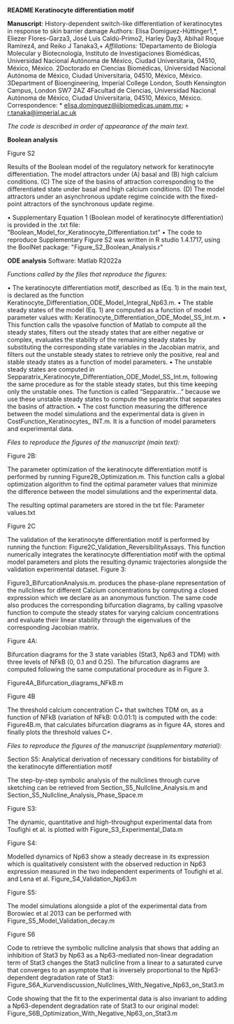 **README Keratinocyte differentiation motif**

**Manuscript**: History-dependent switch-like differentiation of keratinocytes in response to skin barrier damage
Authors: Elisa Domíguez-Hüttinger1,*, Eliezer Flores-Garza3, José Luis Caldú-Primo2, Harley Day3,
Abihail Roque Ramírez4, and Reiko J Tanaka3,+
*Affiliations:*
1Departamento de Biología Molecular y Biotecnología, Instituto de Investigaciones Biomédicas, Universidad Nacional Autónoma de México, Ciudad Universitaria, 04510, México, México. 
2Doctorado en Ciencias Biomédicas, Universidad Nacional Autónoma de México, Ciudad Universitaria, 04510, México, México.
3Department of Bioengineering, Imperial College London, South Kensington Campus, London SW7 2AZ
4Facultad de Ciencias, Universidad Nacional Autónoma de México, Ciudad Universitaria, 04510, México, México.
Correspondence: * elisa.dominguez@iibiomedicas.unam.mx; + r.tanaka@imperial.ac.uk


*The code is described in order of appearance of the main text*.

**Boolean analysis**

Figure S2

Results of the Boolean model of the regulatory network for keratinocyte differentiation. The model attractors under (A) basal and (B) high calcium conditions. (C) The size of the basins of attraction corresponding to the differentiated state under basal and high calcium conditions. (D) The model attractors under an asynchronous update regime coincide with the fixed-point attractors of the synchronous update regime.

•	Supplementary Equation 1 (Boolean model of keratinocyte differentiation) is provided in the .txt file: "Boolean_Model_for_Keratinocyte_Differentiation.txt"
•	The code to reproduce Supplementary Figure S2 was written in R studio 1.4.1717, using the BoolNet package: "Figure_S2_Boolean_Analysis.r" 

**ODE analysis**
Software: 
Matlab R2022a

*Functions called by the files that reproduce the figures:*

•	The keratinocyte differentiation motif, described as (Eq. 1) in the main text, is declared as the function Keratinocyte_Differentiation_ODE_Model_Integral_Np63.m.
•	The stable steady states of the model (Eq. 1) are computed as a function of model parameter values with: Keratinocyte_Differentiation_ODE_Model_SS_Int.m. 
•	This function calls the vpasolve function of Matlab to compute all the steady states, filters out the steady states that are either negative or complex, evaluates the stability of the remaining steady states by substituting the corresponding state variables in the Jacobian matrix, and filters out the unstable steady states to retrieve only the positive, real and stable steady states as a function of model parameters.
•	The unstable steady states are computed in Sepparatrix_Keratinocyte_Differentiation_ODE_Model_SS_Int.m, following the same procedure as for the stable steady states, but this time keeping only the unstable ones. The function is called “Sepparatrix…” because we use these unstable steady states to compute the separatrix that separates the basins of attraction. 
•	The cost function measuring the difference between the model simulations and the experimental data is given in CostFunction_Keratinocytes_ INT.m. It is a function of model parameters and experimental data.

*Files to reproduce the figures of the manuscript (main text):*

 Figure 2B: 

The parameter optimization of the keratinocyte differentiation motif is performed by running Figure2B_Optimization.m. This function calls a global optimization algorithm to find the optimal parameter values that minimize the difference between the model simulations and the experimental data.

The resulting optimal parameters are stored in the txt file: Parameter values.txt

Figure 2C

The validation of the keratinocyte differentiation motif is performed by running the function: 
Figure2C_Validation_ReversibilityAssays. This function numerically integrates the keratinocyte differentiation motif with the optimal model parameters and plots the resulting dynamic trajectories alongside the validation experimental dataset.
Figure 3: 
 
Figure3_BifurcationAnalysis.m. produces the phase-plane representation of the nullclines for different Calcium concentrations by computing a closed expression which we declare as an anonymous function. 
The same code also produces the corresponding bifurcation diagrams, by calling vpasolve function to compute the steady states for varying calcium concentrations and evaluate their linear stability through the eigenvalues of the corresponding Jacobian matrix.

Figure 4A:

Bifurcation diagrams for the 3 state variables (Stat3, Np63 and TDM) with three levels of NFkB (0, 0.1 and 0.25). The bifurcation diagrams are computed following the same computational procedure as in Figure 3.

Figure4A_Bifurcation_diagrams_NFkB.m 
    
Figure 4B

The threshold calcium concentration C+ that switches TDM on, as a function of NFkB (variation of NFkB: 0:0.01:1) is computed with the code: Figure4B.m, that calculates bifurcation diagrams as in figure 4A, stores and finally plots the threshold values C+.



*Files to reproduce the figures of the manuscript (supplementary material):*

Section S5: Analytical derivation of necessary conditions for bistability of the keratinocyte differentiation motif


The step-by-step symbolic analysis of the nullclines through curve sketching can be retrieved from Section_S5_Nullcline_Analysis.m and Section_S5_Nullcline_Analysis_Phase_Space.m

Figure S3:

The dynamic, quantitative and high-throughput experimental data from Toufighi et al. is plotted with Figure_S3_Experimental_Data.m

Figure S4:

Modelled dynamics of Np63 show a steady decrease in its expression which is qualitatively consistent with the observed reduction in Np63 expression measured in the two independent experiments of Toufighi et al. and Lena et al. Figure_S4_Validation_Np63.m

Figure S5:

The model simulations alongside a plot of the experimental data from Borowiec et al 2013 can be performed with Figure_S5_Model_Validation_decay.m


Figure S6

Code to retrieve the symbolic nullcline analysis that shows that adding an inhibition of Stat3 by Np63 as a Np63-mediated non-linear degradation term of Stat3 changes the Stat3 nullcline from a linear to a saturated curve that converges to an asymptote that is inversely proportional to the Np63-dependent degradation rate of Stat3:  Figure_S6A_Kurvendiscussion_Nullclines_With_Negative_Np63_on_Stat3.m

Code showing that the fit to the experimental data is also invariant to adding a Np63-dependent degradation rate of Stat3 to our original model: Figure_S6B_Optimization_With_Negative_Np63_on_Stat3.m


